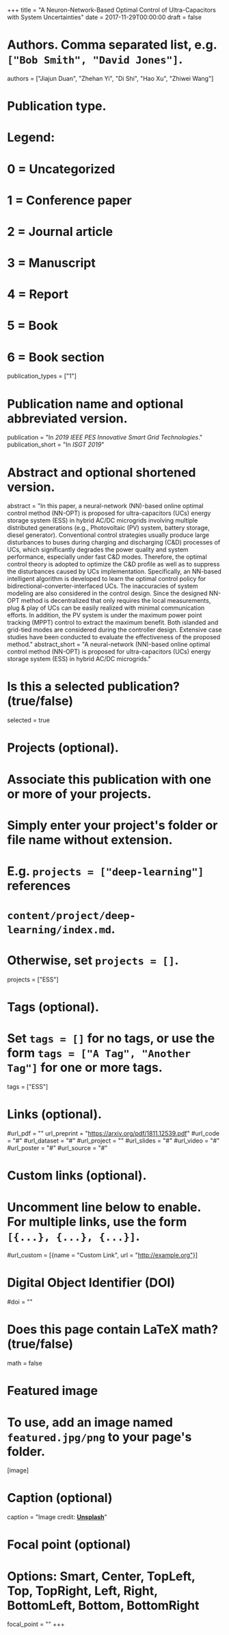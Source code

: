 +++
title = "A Neuron-Network-Based Optimal Control of Ultra-Capacitors with System Uncertainties"
date = 2017-11-29T00:00:00
draft = false

# Authors. Comma separated list, e.g. `["Bob Smith", "David Jones"]`.
authors = ["Jiajun Duan", "Zhehan Yi", "Di Shi", "Hao Xu", "Zhiwei Wang"]

# Publication type.
# Legend:
# 0 = Uncategorized
# 1 = Conference paper
# 2 = Journal article
# 3 = Manuscript
# 4 = Report
# 5 = Book
# 6 = Book section
publication_types = ["1"]

# Publication name and optional abbreviated version.
publication = "In *2019 IEEE PES Innovative Smart Grid Technologies*."
publication_short = "In *ISGT 2019*"

# Abstract and optional shortened version.
abstract = "In this paper, a neural-network (NN)-based online optimal control method (NN-OPT) is proposed for ultra-capacitors (UCs) energy storage system (ESS) in hybrid AC/DC microgrids involving multiple distributed generations (e.g., Photovoltaic (PV) system, battery storage, diesel generator). Conventional control strategies usually produce large disturbances to buses during charging and discharging (C&D) processes of UCs, which significantly degrades the power quality and system performance, especially under fast C&D modes. Therefore, the optimal control theory is adopted to optimize the C&D profile as well as to suppress the disturbances caused by UCs implementation. Specifically, an NN-based intelligent algorithm is developed to learn the optimal control policy for bidirectional-converter-interfaced UCs. The inaccuracies of system modeling are also considered in the control design. Since the designed NN-OPT method is decentralized that only requires the local measurements, plug & play of UCs can be easily realized with minimal communication efforts. In addition, the PV system is under the maximum power point tracking (MPPT) control to extract the maximum benefit. Both islanded and grid-tied modes are considered during the controller design. Extensive case studies have been conducted to evaluate the effectiveness of the proposed method."
abstract_short = "A neural-network (NN)-based online optimal control method (NN-OPT) is proposed for ultra-capacitors (UCs) energy storage system (ESS) in hybrid AC/DC microgrids."

# Is this a selected publication? (true/false)
selected = true

# Projects (optional).
#   Associate this publication with one or more of your projects.
#   Simply enter your project's folder or file name without extension.
#   E.g. `projects = ["deep-learning"]` references 
#   `content/project/deep-learning/index.md`.
#   Otherwise, set `projects = []`.
projects = ["ESS"]

# Tags (optional).
#   Set `tags = []` for no tags, or use the form `tags = ["A Tag", "Another Tag"]` for one or more tags.
tags = ["ESS"]

# Links (optional).
#url_pdf = ""
url_preprint = "https://arxiv.org/pdf/1811.12539.pdf"
#url_code = "#"
#url_dataset = "#"
#url_project = ""
#url_slides = "#"
#url_video = "#"
#url_poster = "#"
#url_source = "#"

# Custom links (optional).
#   Uncomment line below to enable. For multiple links, use the form `[{...}, {...}, {...}]`.
#url_custom = [{name = "Custom Link", url = "http://example.org"}]

# Digital Object Identifier (DOI)
#doi = ""

# Does this page contain LaTeX math? (true/false)
math = false

# Featured image
# To use, add an image named `featured.jpg/png` to your page's folder. 
[image]
  # Caption (optional)
  caption = "Image credit: [**Unsplash**](https://unsplash.com/photos/pLCdAaMFLTE)"

  # Focal point (optional)
  # Options: Smart, Center, TopLeft, Top, TopRight, Left, Right, BottomLeft, Bottom, BottomRight
  focal_point = ""
+++
